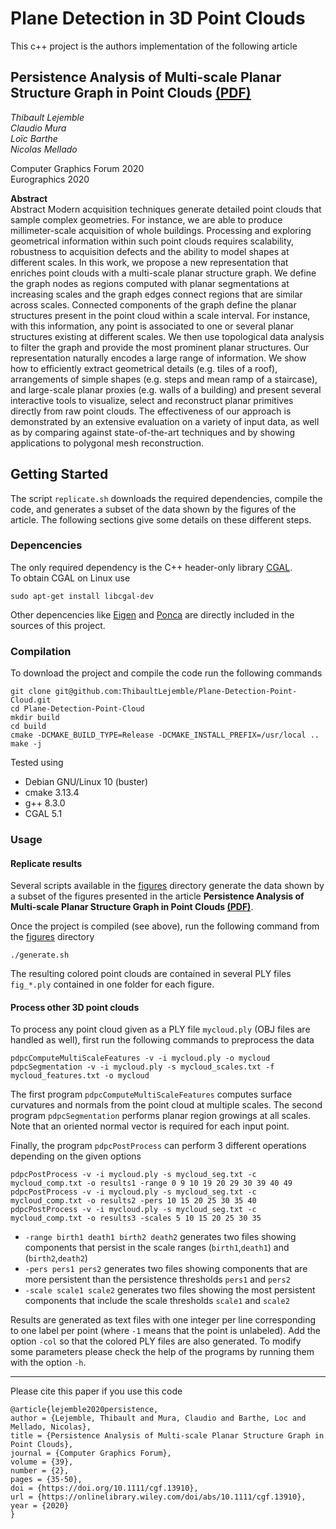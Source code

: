 # Plane Detection in 3D Point Clouds

This c++ project is the authors implementation of the following article   

## Persistence Analysis of Multi-scale Planar Structure Graph in Point Clouds [(PDF)](https://hal.archives-ouvertes.fr/hal-02490721/document)  

*Thibault Lejemble*  
*Claudio Mura*  
*Loïc Barthe*  
*Nicolas Mellado*  

Computer Graphics Forum 2020  
Eurographics 2020  

**Abstract**  
Abstract Modern acquisition techniques generate detailed point clouds that sample complex geometries. For instance, we are able to produce millimeter-scale acquisition of whole buildings. Processing and exploring geometrical information within such point clouds requires scalability, robustness to acquisition defects and the ability to model shapes at different scales. In this work, we propose a new representation that enriches point clouds with a multi-scale planar structure graph. We define the graph nodes as regions computed with planar segmentations at increasing scales and the graph edges connect regions that are similar across scales. Connected components of the graph define the planar structures present in the point cloud within a scale interval. For instance, with this information, any point is associated to one or several planar structures existing at different scales. We then use topological data analysis to filter the graph and provide the most prominent planar structures. Our representation naturally encodes a large range of information. We show how to efficiently extract geometrical details (e.g. tiles of a roof), arrangements of simple shapes (e.g. steps and mean ramp of a staircase), and large-scale planar proxies (e.g. walls of a building) and present several interactive tools to visualize, select and reconstruct planar primitives directly from raw point clouds. The effectiveness of our approach is demonstrated by an extensive evaluation on a variety of input data, as well as by comparing against state-of-the-art techniques and by showing applications to polygonal mesh reconstruction.

## Getting Started

The script `replicate.sh` downloads the required dependencies, compile the code, and generates a subset of the data shown by the figures of the article.
The following sections give some details on these different steps. 

### Depencencies

The only required dependency is the C++ header-only library [CGAL](https://github.com/CGAL/cgal).  
To obtain CGAL on Linux use
```
sudo apt-get install libcgal-dev
```   
Other depencencies like [Eigen](https://gitlab.com/libeigen/eigen) and [Ponca](https://github.com/poncateam/ponca) are directly included in the sources of this project. 

### Compilation

To download the project and compile the code run the following commands  
```
git clone git@github.com:ThibaultLejemble/Plane-Detection-Point-Cloud.git
cd Plane-Detection-Point-Cloud
mkdir build
cd build
cmake -DCMAKE_BUILD_TYPE=Release -DCMAKE_INSTALL_PREFIX=/usr/local ..
make -j 
```

Tested using
- Debian GNU/Linux 10 (buster)
- cmake 3.13.4
- g++ 8.3.0
- CGAL 5.1

### Usage

#### Replicate results 

Several scripts available in the [figures](https://github.com/ThibaultLejemble/Plane-Detection-Point-Cloud/tree/main/figures) directory generate the data shown by a subset of the figures presented in the article **Persistence Analysis of Multi-scale Planar Structure Graph in Point Clouds [(PDF)](https://hal.archives-ouvertes.fr/hal-02490721/document)**.

Once the project is compiled (see above), run the following command from the [figures](https://github.com/ThibaultLejemble/Plane-Detection-Point-Cloud/tree/main/figures) directory
```
./generate.sh
```
The resulting colored point clouds are contained in several PLY files `fig_*.ply` contained in one folder for each figure.

<!-- Note that it takes around 40 minutes with 8 cores at 3.70GHz and 32G of RAM.  -->

#### Process other 3D point clouds

To process any point cloud given as a PLY file `mycloud.ply` (OBJ files are handled as well), first run the following commands to preprocess the data
```
pdpcComputeMultiScaleFeatures -v -i mycloud.ply -o mycloud
pdpcSegmentation -v -i mycloud.ply -s mycloud_scales.txt -f mycloud_features.txt -o mycloud
``` 
The first program `pdpcComputeMultiScaleFeatures` computes surface curvatures and normals from the point cloud at multiple scales.
The second program `pdpcSegmentation` performs planar region growings at all scales. 
Note that an oriented normal vector is required for each input point. 

Finally, the program `pdpcPostProcess` can perform 3 different operations depending on the given options
```
pdpcPostProcess -v -i mycloud.ply -s mycloud_seg.txt -c mycloud_comp.txt -o results1 -range 0 9 10 19 20 29 30 39 40 49 
pdpcPostProcess -v -i mycloud.ply -s mycloud_seg.txt -c mycloud_comp.txt -o results2 -pers 10 15 20 25 30 35 40
pdpcPostProcess -v -i mycloud.ply -s mycloud_seg.txt -c mycloud_comp.txt -o results3 -scales 5 10 15 20 25 30 35
```
- `-range birth1 death1 birth2 death2` generates two files showing components that persist in the scale ranges (`birth1`,`death1`) and (`birth2`,`death2`)
- `-pers pers1 pers2` generates two files showing components that are more persistent than the persistence thresholds `pers1` and `pers2`
- `-scale scale1 scale2` generates two files showing the most persistent components that include the scale thresholds `scale1` and `scale2`

Results are generated as text files with one integer per line corresponding to one label per point (where `-1` means that the point is unlabeled). 
Add the option `-col` so that the colored PLY files are also generated. 
To modify some parameters please check the help of the programs by running them with the option `-h`.

___

Please cite this paper if you use this code
```
@article{lejemble2020persistence,
author = {Lejemble, Thibault and Mura, Claudio and Barthe, Loc and Mellado, Nicolas},
title = {Persistence Analysis of Multi-scale Planar Structure Graph in Point Clouds},
journal = {Computer Graphics Forum},
volume = {39},
number = {2},
pages = {35-50},
doi = {https://doi.org/10.1111/cgf.13910},
url = {https://onlinelibrary.wiley.com/doi/abs/10.1111/cgf.13910},
year = {2020}
}
```

